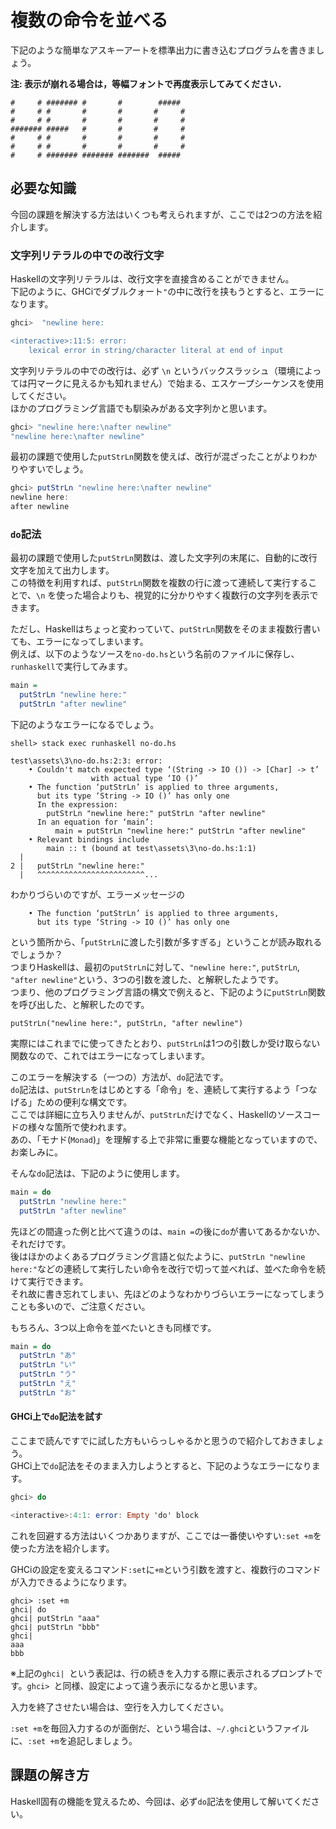 # 複数の命令を並べる

下記のような簡単なアスキーアートを標準出力に書き込むプログラムを書きましょう。

**注: 表示が崩れる場合は，等幅フォントで再度表示してみてください．**

```
#     # ####### #       #        #####
#     # #       #       #       #     #
#     # #       #       #       #     #
####### #####   #       #       #     #
#     # #       #       #       #     #
#     # #       #       #       #     #
#     # ####### ####### #######  #####
```

## 必要な知識

今回の課題を解決する方法はいくつも考えられますが、ここでは2つの方法を紹介します。

### 文字列リテラルの中での改行文字

Haskellの文字列リテラルは、改行文字を直接含めることができません。  
下記のように、GHCiでダブルクォート`"`の中に改行を挟もうとすると、エラーになります。

```haskell
ghci>  "newline here:

<interactive>:11:5: error:
    lexical error in string/character literal at end of input
```

文字列リテラルの中での改行は、必ず `\n` というバックスラッシュ（環境によっては円マークに見えるかも知れません）で始まる、エスケープシーケンスを使用してください。  
ほかのプログラミング言語でも馴染みがある文字列かと思います。

```haskell
ghci> "newline here:\nafter newline"
"newline here:\nafter newline"
```

最初の課題で使用した`putStrLn`関数を使えば、改行が混ざったことがよりわかりやすいでしょう。

```haskell
ghci> putStrLn "newline here:\nafter newline"
newline here:
after newline
```

### `do`記法

最初の課題で使用した`putStrLn`関数は、渡した文字列の末尾に、自動的に改行文字を加えて出力します。  
この特徴を利用すれば、`putStrLn`関数を複数の行に渡って連続して実行することで、`\n` を使った場合よりも、視覚的に分かりやすく複数行の文字列を表示できます。

ただし、Haskellはちょっと変わっていて、`putStrLn`関数をそのまま複数行書いても、エラーになってしまいます。  
例えば、以下のようなソースを`no-do.hs`という名前のファイルに保存し、`runhaskell`で実行してみます。

```haskell
main =
  putStrLn "newline here:"
  putStrLn "after newline"
```

下記のようなエラーになるでしょう。

```
shell> stack exec runhaskell no-do.hs

test\assets\3\no-do.hs:2:3: error:
    • Couldn't match expected type ‘(String -> IO ()) -> [Char] -> t’
                  with actual type ‘IO ()’
    • The function ‘putStrLn’ is applied to three arguments,
      but its type ‘String -> IO ()’ has only one
      In the expression:
        putStrLn "newline here:" putStrLn "after newline"
      In an equation for ‘main’:
          main = putStrLn "newline here:" putStrLn "after newline"
    • Relevant bindings include
        main :: t (bound at test\assets\3\no-do.hs:1:1)
  |
2 |   putStrLn "newline here:"
  |   ^^^^^^^^^^^^^^^^^^^^^^^^...
```

わかりづらいのですが、エラーメッセージの

```
    • The function ‘putStrLn’ is applied to three arguments,
      but its type ‘String -> IO ()’ has only one
```

という箇所から、「`putStrLn`に渡した引数が多すぎる」ということが読み取れるでしょうか？  
つまりHaskellは、最初の`putStrLn`に対して、`"newline here:"`, `putStrLn`, `"after newline"`という、3つの引数を渡した、と解釈したようです。  
つまり、他のプログラミング言語の構文で例えると、下記のように`putStrLn`関数を呼び出した、と解釈したのです。

```
putStrLn("newline here:", putStrLn, "after newline")
```

実際にはこれまでに使ってきたとおり、`putStrLn`は1つの引数しか受け取らない関数なので、これではエラーになってしまいます。

このエラーを解決する（一つの）方法が、`do`記法です。  
`do`記法は、`putStrLn`をはじめとする「命令」を、連続して実行するよう「つなげる」ための便利な構文です。  
ここでは詳細に立ち入りませんが、`putStrLn`だけでなく、Haskellのソースコードの様々な箇所で使われます。  
あの、「モナド(`Monad`)」を理解する上で非常に重要な機能となっていますので、お楽しみに。

そんな`do`記法は、下記のように使用します。

```haskell
main = do
  putStrLn "newline here:"
  putStrLn "after newline"
```

先ほどの間違った例と比べて違うのは、`main =`の後に`do`が書いてあるかないか、それだけです。  
後はほかのよくあるプログラミング言語と似たように、`putStrLn "newline here:"`などの連続して実行したい命令を改行で切って並べれば、並べた命令を続けて実行できます。  
それ故に書き忘れてしまい、先ほどのようなわかりづらいエラーになってしまうことも多いので、ご注意ください。

もちろん、3つ以上命令を並べたいときも同様です。

```haskell
main = do
  putStrLn "あ"
  putStrLn "い"
  putStrLn "う"
  putStrLn "え"
  putStrLn "お"
```

#### GHCi上で`do`記法を試す

ここまで読んですでに試した方もいらっしゃるかと思うので紹介しておきましょう。  
GHCi上で`do`記法をそのまま入力しようとすると、下記のようなエラーになります。

```haskell
ghci> do

<interactive>:4:1: error: Empty 'do' block
```

これを回避する方法はいくつかありますが、ここでは一番使いやすい`:set +m`を使った方法を紹介します。

GHCiの設定を変えるコマンド`:set`に`+m`という引数を渡すと、複数行のコマンドが入力できるようになります。

```
ghci> :set +m
ghci| do
ghci| putStrLn "aaa"
ghci| putStrLn "bbb"
ghci|
aaa
bbb
```

※上記の`ghci| `という表記は、行の続きを入力する際に表示されるプロンプトです。`ghci> `と同様、設定によって違う表示になるかと思います。

入力を終了させたい場合は、空行を入力してください。

`:set +m`を毎回入力するのが面倒だ、という場合は、`~/.ghci`というファイルに、`:set +m`を追記しましょう。

## 課題の解き方

Haskell固有の機能を覚えるため、今回は、必ず`do`記法を使用して解いてください。
